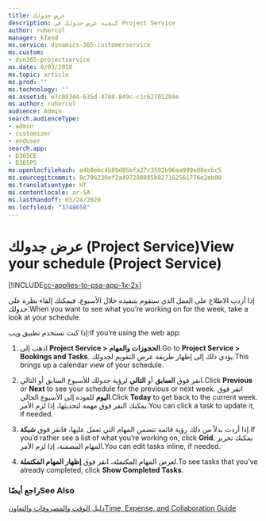 ```yaml
---
title: عرض جدولك
description: كيفية عرض جدولك في Project Service
author: ruhercul
manager: kfend
ms.service: dynamics-365-customerservice
ms.custom:
- dyn365-projectservice
ms.date: 8/03/2018
ms.topic: article
ms.prod: ''
ms.technology: ''
ms.assetid: e7c083d4-635d-47b8-849c-c1c627012b9e
ms.author: ruhercul
audience: Admin
search.audienceType:
- admin
- customizer
- enduser
search.app:
- D365CE
- D365PS
ms.openlocfilehash: e4b8ebc4b89d85bfa27c3592b96aa999a08ecbc5
ms.sourcegitcommit: 8c786230ef2a497280885b827162561776e2eb00
ms.translationtype: HT
ms.contentlocale: ar-SA
ms.lasthandoff: 03/24/2020
ms.locfileid: "3748658"
---
```

# <a name="view-your-schedule-project-service"></a><span data-ttu-id="f0371-103">عرض جدولك (Project Service)</span><span class="sxs-lookup"><span data-stu-id="f0371-103">View your schedule (Project Service)</span></span>

[!INCLUDE[cc-applies-to-psa-app-1x-2x](../includes/cc-applies-to-psa-app-1x-2x.md)]

<span data-ttu-id="f0371-104">إذا أردت الاطلاع على العمل الذي ستقوم بتنفيذه خلال الأسبوع، فيمكنك إلقاء نظرة على جدولك.</span><span class="sxs-lookup"><span data-stu-id="f0371-104">When you want to see what you’re working on for the week, take a look at your schedule.</span></span>  
  
 <span data-ttu-id="f0371-105">إذا كنت تستخدم تطبيق ويب:</span><span class="sxs-lookup"><span data-stu-id="f0371-105">If you’re using the web app:</span></span>  
  
1.  <span data-ttu-id="f0371-106">اذهب إلى **Project Service > الحجوزات والمهام**.</span><span class="sxs-lookup"><span data-stu-id="f0371-106">Go to **Project Service > Bookings and Tasks**.</span></span> <span data-ttu-id="f0371-107">يؤدي ذلك إلى إظهار طريقة عرض التقويم لجدولك.</span><span class="sxs-lookup"><span data-stu-id="f0371-107">This brings up a calendar view of your schedule.</span></span>  
  
2.  <span data-ttu-id="f0371-108">انقر فوق **السابق** أو **التالي** لرؤية جدولك للأسبوع السابق أو التالي.</span><span class="sxs-lookup"><span data-stu-id="f0371-108">Click **Previous** or **Next** to see your schedule for the previous or next week.</span></span> <span data-ttu-id="f0371-109">انقر فوق **اليوم** للعودة إلى الأسبوع الحالي.</span><span class="sxs-lookup"><span data-stu-id="f0371-109">Click **Today** to get back to the current week.</span></span> <span data-ttu-id="f0371-110">يمكنك النقر فوق مهمة لتحديثها، إذا لزم الأمر.</span><span class="sxs-lookup"><span data-stu-id="f0371-110">You can click a task to update it, if needed.</span></span>  
  
3.  <span data-ttu-id="f0371-111">إذا أردت بدلاً من ذلك رؤية قائمة تتضمن المهام التي تعمل عليها، فانقر فوق **شبكة**.</span><span class="sxs-lookup"><span data-stu-id="f0371-111">If you’d rather see a list of what you’re working on, click **Grid**.</span></span> <span data-ttu-id="f0371-112">يمكنك تحرير المهام المضمنة، إذا لزم الأمر.</span><span class="sxs-lookup"><span data-stu-id="f0371-112">You can edit tasks inline, if needed.</span></span>  
  
4.  <span data-ttu-id="f0371-113">لعرض المهام المكتملة، انقر فوق **إظهار المهام المكتملة**.</span><span class="sxs-lookup"><span data-stu-id="f0371-113">To see tasks that you’ve already completed, click **Show Completed Tasks**.</span></span>  
  
### <a name="see-also"></a><span data-ttu-id="f0371-114">راجع أيضًا</span><span class="sxs-lookup"><span data-stu-id="f0371-114">See Also</span></span>  
 [<span data-ttu-id="f0371-115">دليل الوقت والمصروفات والتعاون</span><span class="sxs-lookup"><span data-stu-id="f0371-115">Time, Expense, and Collaboration Guide</span></span>](../project-service/time-expense-collaboration-guide.md)
